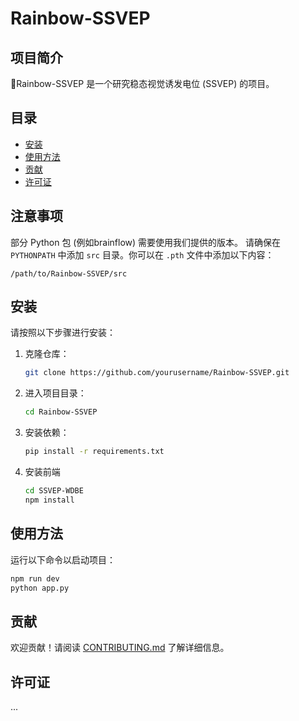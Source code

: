 # Rainbow-SSVEP

## 项目简介
🌈Rainbow-SSVEP 是一个研究稳态视觉诱发电位 (SSVEP) 的项目。

## 目录
- [安装](#安装)
- [使用方法](#使用方法)
- [贡献](#贡献)
- [许可证](#许可证)

## 注意事项
部分 Python 包 (例如brainflow) 需要使用我们提供的版本。
请确保在 `PYTHONPATH` 中添加 `src` 目录。你可以在 `.pth` 文件中添加以下内容：

```text
/path/to/Rainbow-SSVEP/src
```

## 安装
请按照以下步骤进行安装：

1. 克隆仓库：
    ```bash
    git clone https://github.com/yourusername/Rainbow-SSVEP.git
    ```
2. 进入项目目录：
    ```bash
    cd Rainbow-SSVEP
    ```
3. 安装依赖：
    ```bash
    pip install -r requirements.txt
    ```
4. 安装前端
    ```bash
    cd SSVEP-WDBE
    npm install
    ```


## 使用方法
运行以下命令以启动项目：
```bash
npm run dev
python app.py
```

## 贡献
欢迎贡献！请阅读 [CONTRIBUTING.md](CONTRIBUTING.md) 了解详细信息。

## 许可证
...